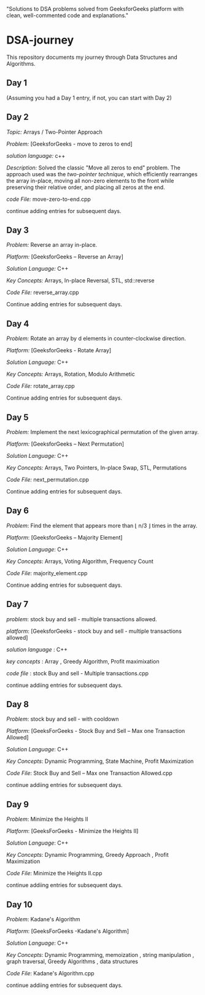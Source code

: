 "Solutions to DSA problems solved from GeeksforGeeks platform with clean, well-commented code and explanations."
# DSA-journey

This repository documents my journey through Data Structures and Algorithms.

## Day 1

(Assuming you had a Day 1 entry, if not, you can start with Day 2)

## Day 2

*Topic:* Arrays / Two-Pointer Approach

*Problem:* [GeeksforGeeks - move to zeros to end]

*solution language:* c++

*Description:* Solved the classic "Move all zeros to end" problem. The approach used was the *two-pointer technique*, which efficiently rearranges the array in-place, moving all non-zero elements to the front while preserving their relative order, and placing all zeros at the end.

*code File:* move-zero-to-end.cpp

continue adding entries for subsequent days. 

## Day 3  

*Problem:* Reverse an array in-place.

*Platform:* [GeeksforGeeks – Reverse an Array]

*Solution Language:* C++

*Key Concepts:* Arrays, In-place Reversal, STL, std::reverse

*Code File:* reverse_array.cpp

Continue adding entries for subsequent days.

## Day 4 

*Problem:* Rotate an array by d elements in counter-clockwise direction.

*Platform:* [GeeksforGeeks - Rotate Array]

*Solution Language:* C++

*Key Concepts:* Arrays, Rotation, Modulo Arithmetic

*Code File:* rotate_array.cpp

Continue adding entries for subsequent days.

## Day 5

*Problem:* Implement the next lexicographical permutation of the given array.

*Platform:* [GeeksforGeeks – Next Permutation]

*Solution Language:* C++

*Key Concepts:* Arrays, Two Pointers, In-place Swap, STL, Permutations

*Code File:* next_permutation.cpp

Continue adding entries for subsequent days.

## Day 6

*Problem*: Find the element that appears more than ⌊ n/3 ⌋ times in the array.

*Platform*: [GeeksforGeeks – Majority Element]

*Solution Language*: C++

*Key Concepts*: Arrays, Voting Algorithm, Frequency Count

*Code File*: majority_element.cpp

Continue adding entries for subsequent days.

## Day 7 

*problem*: stock buy and sell - multiple transactions allowed.

*platform*: [GeeksforGeeks - stock buy and sell - multiple transactions allowed]

*solution language* : C++

*key concepts* : Array , Greedy Algorithm, Profit maximixation 

*code file* : stock Buy and sell - Multiple transactions.cpp 

continue addiing entries for subsequent days.

## Day 8

*Problem*: stock buy and sell - with cooldown
  
*Platform*: [GeeksForGeeks - Stock Buy and Sell – Max one Transaction Allowed]
  
*Solution Language*: C++

*Key Concepts*: Dynamic Programming, State Machine, Profit Maximization
  
*Code File*: Stock Buy and Sell – Max one Transaction Allowed.cpp

continue addiing entries for subsequent days.

## Day 9

*Problem*: Minimize the Heights II
  
*Platform*: [GeeksForGeeks - Minimize the Heights II]
  
*Solution Language*: C++

*Key Concepts*: Dynamic Programming, Greedy Approach , Profit Maximization
  
*Code File*: Minimize the Heights II.cpp

continue addiing entries for subsequent days.

## Day 10

*Problem*: Kadane's Algorithm
  
*Platform*: [GeeksForGeeks -Kadane's Algorithm]
  
*Solution Language*: C++

*Key Concepts*: Dynamic Programming, memoization , string manipulation , graph traversal, Greedy Algorithms , data structures
  
*Code File*: Kadane's Algorithm.cpp

continue addiing entries for subsequent days.

